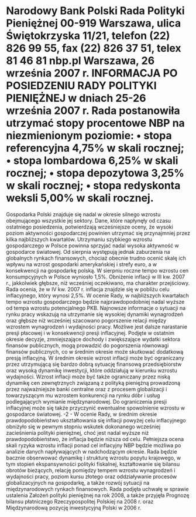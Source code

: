 Narodowy Bank Polski
Rada Polityki Pieniężnej
00-919 Warszawa, ulica Świętokrzyska 11/21, telefon (22) 826 99 55, fax (22) 826 37 51,
telex 81 46 81 nbp.pl
Warszawa, 26 września 2007 r.
INFORMACJA PO POSIEDZENIU RADY POLITYKI PIENIĘŻNEJ
w dniach 25-26 września 2007 r.
Rada postanowiła utrzymać stopy procentowe NBP na niezmienionym poziomie:
• stopa referencyjna 4,75% w skali rocznej;
• stopa lombardowa 6,25% w skali rocznej;
• stopa depozytowa 3,25% w skali rocznej;
• stopa redyskonta weksli 5,00% w skali rocznej.
==================================================================
Gospodarka Polski znajduje się nadal w okresie silnego wzrostu obejmującego wszystkie jej
sektory. Dane, które napłynęły od czasu ostatniego posiedzenia, potwierdzają wcześniejsze oceny,
że wysoki poziom aktywności gospodarczej powinien utrzymać się przynajmniej przez kilka
najbliższych kwartałów. Utrzymaniu szybkiego wzrostu gospodarczego w Polsce powinna sprzyjać
nadal wysoka aktywność w gospodarce światowej. Od sierpnia występują jednak zaburzenia na
globalnych rynkach finansowych, chociaż obecnie trudno ocenić skalę ich wpływu na wzrost
gospodarki amerykańskiej i strefy euro, a w konsekwencji na gospodarkę polską.
W sierpniu roczne tempo wzrostu cen konsumpcyjnych w Polsce wyniosło 1,5%. Obniżenie
inflacji w III kw. 2007 r., jakkolwiek głębsze, niż wcześniej oczekiwano, ma charakter przejściowy.
Rada ocenia, że w IV kw. 2007 r. inflacja znajdzie się w pobliżu celu inflacyjnego, który wynosi
2,5%.
W ocenie Rady, w najbliższych kwartałach tempo wzrostu gospodarczego będzie
najprawdopodobniej nadal wyższe od tempa wzrostu potencjalnego PKB. Najnowsze informacje o
sytuacji na rynku pracy wskazują na utrzymanie się wysokiej dynamiki wynagrodzeń oraz głębsze
niż wcześniej szacowano pogorszenie relacji między wzrostem wynagrodzeń i wydajności pracy.
Możliwe jest dalsze narastanie presji płacowej i w konsekwencji presji inflacyjnej. Podjęte w
ostatnim okresie decyzje, zmniejszające dochody i zwiększające wydatki sektora finansów
publicznych, mogą prowadzić do pogorszenia równowagi finansów publicznych, co w średnim
okresie może skutkować dodatkową presją inflacyjną.
W średnim okresie wzrost inflacji może być ograniczany przez utrzymującą się bardzo
dobrą sytuację finansową przedsiębiorstw oraz wysoką dynamikę inwestycji, które oddziałują w
kierunku wzrostu wydajności. Wzrost inflacji może być także ograniczany przez niską dynamikę
cen zewnętrznych związaną z polityką pieniężną prowadzoną przez najważniejsze banki centralne
oraz z procesem globalizacji i towarzyszącym mu wzrostem konkurencji na rynku dóbr i usług
podlegających wymianie międzynarodowej. Do ograniczenia presji inflacyjnej może się także
przyczynić ewentualne spowolnienie wzrostu w gospodarce światowej.
-2 -
W ocenie Rady, w średnim okresie prawdopodobieństwo ukształtowania się inflacji powyżej
celu inflacyjnego obniżyło się w pewnym stopniu wskutek dokonanego wcześniej zacieśnienia
polityki pieniężnej, choć jest nadal wyższe niż prawdopodobieństwo, że inflacja będzie niższa od
celu. Pełniejsza ocena skali ryzyka wzrostu inflacji ponad cel inflacyjny NBP będzie możliwa po
analizie danych napływających w nadchodzącym okresie.
Rada będzie bacznie obserwować dynamikę i strukturę wzrostu popytu krajowego, w tym
stopień ekspansywności polityki fiskalnej, kształtowanie się bilansu obrotów bieżących, relację
pomiędzy tempem wzrostu wynagrodzeń i wydajności pracy, poziom kursu złotego oraz
oddziaływanie procesów globalizacyjnych na gospodarkę, a także rozwój sytuacji na
międzynarodowych rynkach finansowych.
Rada podjęła uchwałę w sprawie ustalenia Założeń polityki pieniężnej na rok 2008, a także
przyjęła Prognozę bilansu płatniczego Rzeczypospolitej Polskiej na 2008 r. oraz Międzynarodową
pozycję inwestycyjną Polski w 2006 r.

